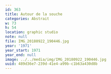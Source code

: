 ```yaml
---
id: 363
title: Autour de la souche
categories: Abstrait
w: 73
h: 54
location: graphic studio
note: null
file: IMG_20180922_190446.jpg
year: '1971'
year_start: 1971
year_end: null
image: ../../media/img/IMG_20180922_190446.jpg
uuid: 489d36e7-239d-41e4-a99b-c1b63a430d8b
---
```


